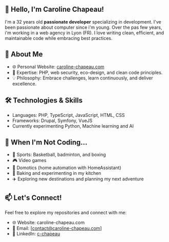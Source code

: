 ## 👋 Hello, I'm Caroline Chapeau!

I'm a 32 years old **passionate developer** specializing in development. I've been passionate about computer since i'm young. Over the pas few years, i'm working in a web agency in Lyon (FR).
I love writing clean, efficient, and maintainable code while embracing best practices.

## 🚀 About Me
- 🌐 Personal Website: [caroline-chapeau.com](https://caroline-chapeau.com)
- 🎯 Expertise: PHP, web security, eco-design, and clean code principles.
- 💡 Philosophy: Embrace challenges, learn continuously, and deliver excellence.

## 🛠️ Technologies & Skills
- Languages: PHP, TypeScript, JavaScript, HTML, CSS
- Frameworks: Drupal, Symfony, VueJS
- Currently experimenting Python, Machine learning and AI

## 🎉 When I'm Not Coding...

- 🏀 Sports: Basketball, badminton, and boxing
- 🎮 Video games
- 🤖 Domotics (home automation with HomeAssistant)
- 🧁 Baking and experimenting in my kitchen
- ✈️ Exploring new destinations and planning my next adventure

 
 ## 📫 Let's Connect!
Feel free to explore my repositories and connect with me:

- 🌐 Website: caroline-chapeau.com
- 📧 Email: [contact@caroline-chapeau.com]
- 💬 LinkedIn: [c-chapeau](https://www.linkedin.com/in/c-chapeau/)
